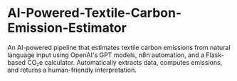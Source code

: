 # AI-Powered-Textile-Carbon-Emission-Estimator
An AI-powered pipeline that estimates textile carbon emissions from natural language input using OpenAI's GPT models, n8n automation, and a Flask-based CO₂e calculator. Automatically extracts data, computes emissions, and returns a human-friendly interpretation.
